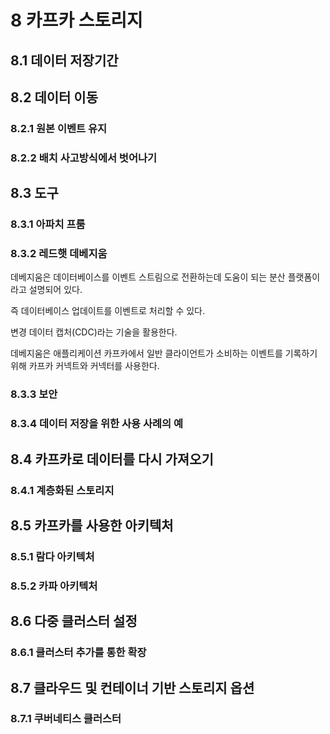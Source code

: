 # 8 카프카 스토리지

## 8.1 데이터 저장기간

## 8.2 데이터 이동

### 8.2.1 원본 이벤트 유지

### 8.2.2 배치 사고방식에서 벗어나기

## 8.3 도구

### 8.3.1 아파치 프룸

### 8.3.2 레드햇 데베지움

데베지움은 데이터베이스를 이벤트 스트림으로 전환하는데 도움이 되는 분산 플랫폼이라고 설명되어 있다.

즉 데이터베이스 업데이트를 이벤트로 처리할 수 있다.

변경 데이터 캡처(CDC)라는 기술을 활용한다.

데베지움은 애플리케이션 카프카에서 일반 클라이언트가 소비하는 이벤트를 기록하기 위해 카프카 커넥트와 커넥터를 사용한다.

### 8.3.3 보안

### 8.3.4 데이터 저장을 위한 사용 사례의 예

## 8.4 카프카로 데이터를 다시 가져오기

### 8.4.1 계층화된 스토리지

## 8.5 카프카를 사용한 아키텍처

### 8.5.1 람다 아키텍처

### 8.5.2 카파 아키텍처

## 8.6 다중 클러스터 설정

### 8.6.1 클러스터 추가를 통한 확장

## 8.7 클라우드 및 컨테이너 기반 스토리지 옵션

### 8.7.1 쿠버네티스 클러스터
